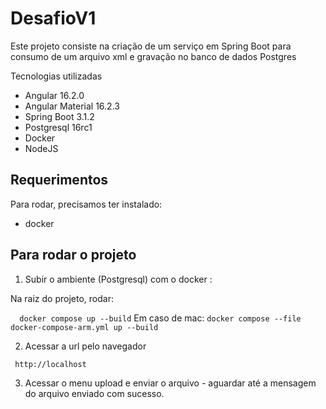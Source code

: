 # DesafioV1

Este projeto consiste na criação de um serviço em Spring Boot para consumo de um arquivo xml e gravação no banco de dados Postgres


Tecnologias utilizadas
* Angular 16.2.0
* Angular Material 16.2.3
* Spring Boot 3.1.2
* Postgresql 16rc1 
* Docker
* NodeJS

## Requerimentos

Para rodar, precisamos ter instalado:

* docker

## Para rodar o projeto

1. Subir o ambiente (Postgresql) com o docker :

Na raiz do projeto, rodar:

``  docker compose up --build``
Em caso de mac:
``` docker compose --file docker-compose-arm.yml up --build ```

2. Acessar a url pelo navegador

`` http://localhost``

3. Acessar o menu upload e enviar o arquivo - aguardar até a mensagem do arquivo enviado com sucesso.
